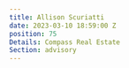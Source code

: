 ```yaml
---
title: Allison Scuriatti
date: 2023-03-10 18:59:00 Z
position: 75
Details: Compass Real Estate
Section: advisory
---
```


